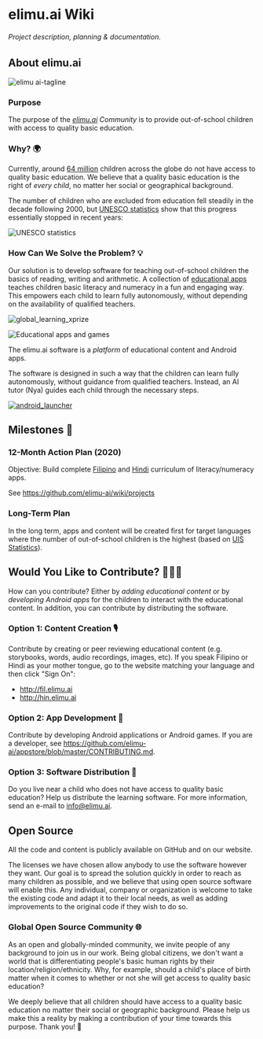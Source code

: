 # elimu.ai Wiki

###### Project description, planning & documentation.


## About elimu.ai

![elimu ai-tagline](https://user-images.githubusercontent.com/15718174/54360503-e8e88980-465c-11e9-9792-32b513105cf3.png)

### Purpose

The purpose of the _[elimu.ai](http://elimu.ai) Community_ is to provide out-of-school children with access to quality basic education.

### Why? 🌍

Currently, around [64 million](http://uis.unesco.org/en/news/new-education-data-sdg-4-and-more) children across the globe do not have access to quality basic education. We believe that a quality basic education is the right of _every child_, no matter her social or geographical background.

The number of children who are excluded from education fell steadily in the decade following 2000, but [UNESCO statistics](http://uis.unesco.org/en/news/new-education-data-sdg-4-and-more) show that this progress essentially stopped in recent years:

![UNESCO statistics](https://user-images.githubusercontent.com/15718174/82108940-1b13e080-9765-11ea-8c51-e7a15ca7690b.png)

### How Can We Solve the Problem? 💡

Our solution is to develop software for teaching out-of-school children the basics of reading, writing and arithmetic. A collection of [educational apps](http://elimu.ai) teaches children basic literacy and numeracy in a fun and engaging way. This empowers each child to learn fully autonomously, without depending on the availability of qualified teachers.

![global_learning_xprize](https://user-images.githubusercontent.com/15718174/82108905-cf613700-9764-11ea-949d-0faf0c58d835.jpg)

![Educational apps and games](https://user-images.githubusercontent.com/15718174/82109205-c3767480-9766-11ea-947b-fa53cfcba767.png)

The elimu.ai software is a _platform_ of educational content and Android apps.

The software is designed in such a way that the children can learn fully autonomously, without guidance from qualified teachers. Instead, an AI tutor (Nya) guides each child through the necessary steps.

[![android_launcher](https://user-images.githubusercontent.com/15718174/82110563-ea867380-9771-11ea-8703-d63e381001eb.gif)](https://github.com/elimu-ai/launcher)


## Milestones 📆

### 12-Month Action Plan (2020)

Objective: Build complete [Filipino](http://fil.elimu.ai) and [Hindi](http://hin.elimu.ai) curriculum of literacy/numeracy apps.

See https://github.com/elimu-ai/wiki/projects

### Long-Term Plan

In the long term, apps and content will be created first for target languages where the number of out-of-school children is the highest (based on [UIS Statistics](http://data.uis.unesco.org/)).


## Would You Like to Contribute? 👩🏽‍💻

How can you contribute? Either by _adding educational content_ or by _developing Android apps_ for the children to interact with the educational content. In addition, you can contribute by distributing the software.

### Option 1: Content Creation 🎙️

Contribute by creating or peer reviewing educational content (e.g. storybooks, words, audio recordings, images, etc). If you speak Filipino or Hindi as your mother tongue, go to the website matching your language and then click "Sign On":

 * http://fil.elimu.ai
 * http://hin.elimu.ai
 
### Option 2: App Development 📱

Contribute by developing Android applications or Android games. If you are a developer, see https://github.com/elimu-ai/appstore/blob/master/CONTRIBUTING.md.

### Option 3: Software Distribution 🚗

Do you live near a child who does not have access to quality basic education? Help us distribute the learning software. For more information, send an e-mail to info@elimu.ai.


## Open Source

All the code and content is publicly available on GitHub and on our website. 

The licenses we have chosen allow anybody to use the software however they want. Our goal is to spread the solution quickly in order to reach as many children as possible, and we believe that using open source software will enable this. Any individual, company or organization is welcome to take the existing code and adapt it to their local needs, as well as adding improvements to the original code if they wish to do so.

### Global Open Source Community 🌐

As an open and globally-minded community, we invite people of any background to join us in our work. Being global citizens, we don't want a world that is differentiating people's basic human rights by their location/religion/ethnicity. Why, for example, should a child's place of birth matter when it comes to whether or not she will get access to quality basic education?

We deeply believe that all children should have access to a quality basic education no matter their social or geographic background. Please help us make this a reality by making a contribution of your time towards this purpose. Thank you! 💜
